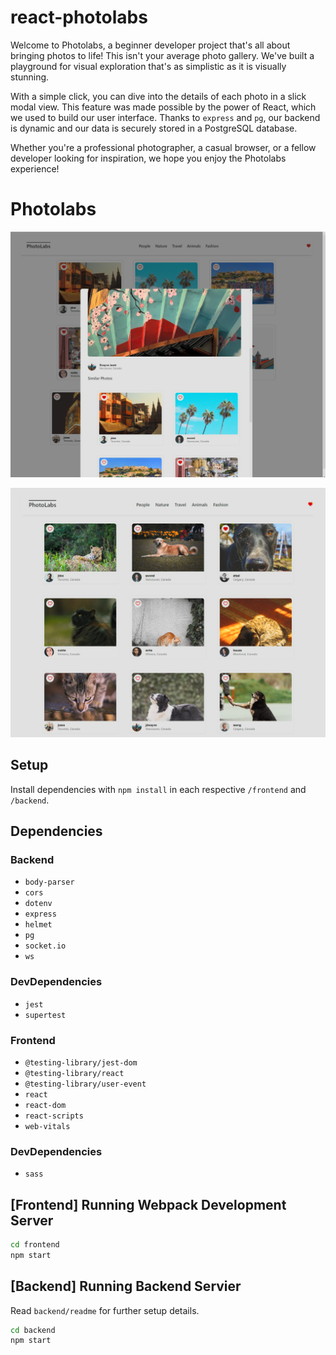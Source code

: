# react-photolabs

Welcome to Photolabs, a beginner developer project that's all about bringing photos to life! This isn't your average photo gallery. We've built a playground for visual exploration that's as simplistic as it is visually stunning.

With a simple click, you can dive into the details of each photo in a slick modal view. This feature was made possible by the power of React, which we used to build our user interface. Thanks to `express` and `pg`, our backend is dynamic and our data is securely stored in a PostgreSQL database.

Whether you're a professional photographer, a casual browser, or a fellow developer looking for inspiration, we hope you enjoy the Photolabs experience!

# Photolabs
![Screenshot of the homepage displaying a grid of various photos](./frontend/src/assets/modalScreenshot.png)

![Screenshot of a modal view displaying an enlarged version of a selected photo](./frontend/src/assets/photolabsHomepageScreenshot.png)
## Setup

Install dependencies with `npm install` in each respective `/frontend` and `/backend`.

## Dependencies

### Backend
- `body-parser`
- `cors`
- `dotenv`
- `express`
- `helmet`
- `pg`
- `socket.io`
- `ws`

### DevDependencies
- `jest`
- `supertest`

### Frontend
- `@testing-library/jest-dom`
- `@testing-library/react`
- `@testing-library/user-event`
- `react`
- `react-dom`
- `react-scripts`
- `web-vitals`

### DevDependencies
- `sass`

## [Frontend] Running Webpack Development Server

```sh
cd frontend
npm start
```

## [Backend] Running Backend Servier

Read `backend/readme` for further setup details.

```sh
cd backend
npm start
```
